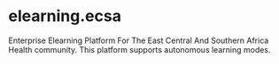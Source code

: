 # elearning.ecsa
Enterprise Elearning Platform For The East Central And Southern Africa Health community. This platform supports autonomous learning modes.
